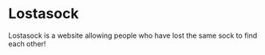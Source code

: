 # Lostasock

Lostasock is a website allowing people who have lost the same sock to find each other!

